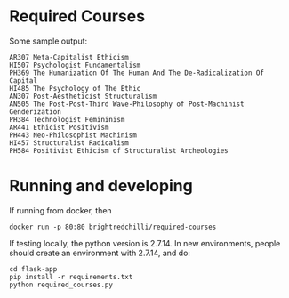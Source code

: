 
# Required Courses

Some sample output:

```
AR307 Meta-Capitalist Ethicism
HI507 Psychologist Fundamentalism
PH369 The Humanization Of The Human And The De-Radicalization Of Capital
HI485 The Psychology of The Ethic
AN307 Post-Aestheticist Structuralism
AN505 The Post-Post-Third Wave-Philosophy of Post-Machinist Genderization
PH384 Technologist Femininism
AR441 Ethicist Positivism
PH443 Neo-Philosophist Machinism
HI457 Structuralist Radicalism
PH584 Positivist Ethicism of Structuralist Archeologies
```

# Running and developing

If running from docker, then

```
docker run -p 80:80 brightredchilli/required-courses
```

If testing locally, the python version is 2.7.14. In new environments, people
should create an environment with 2.7.14, and do:

```
cd flask-app
pip install -r requirements.txt
python required_courses.py
```
